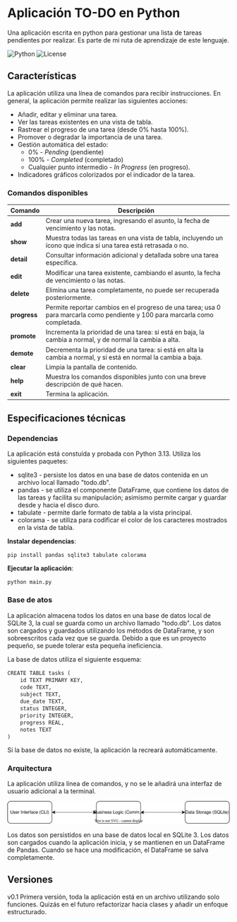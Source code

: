 # Aplicación TO-DO en Python

Una aplicación escrita en python para gestionar una lista de tareas pendientes por realizar. Es parte de mi ruta de aprendizaje de este lenguaje.

![Python](https://img.shields.io/badge/Python-3.13-blue?logo=python)
![License](https://img.shields.io/badge/License-MIT-green)

## Características

La aplicación utiliza una línea de comandos para recibir instrucciones. En general, la aplicación permite realizar las siguientes acciones: 
* Añadir, editar y eliminar una tarea.
* Ver las tareas existentes en una vista de tabla.
* Rastrear el progreso de una tarea (desde 0% hasta 100%).
* Promover o degradar la importancia de una tarea.
* Gestión automática del estado: 
    - 0% - _Pending_ (pendiente)
    - 100% - _Completed_ (completado)
    - Cualquier punto intermedio - _In Progress_ (en progreso).
* Indicadores gráficos colorizados por el indicador de la tarea.

### Comandos disponibles

| Comando       | Descripción |
|------------   |------------|
| **add**       | Crear una nueva tarea, ingresando el asunto, la fecha de vencimiento y las notas. |
| **show**      | Muestra todas las tareas en una vista de tabla, incluyendo un ícono que indica si una tarea está retrasada o no. |
| **detail**    | Consultar información adicional y detallada sobre una tarea específica. |
| **edit**      | Modificar una tarea existente, cambiando el asunto, la fecha de vencimiento o las notas. |
| **delete**    | Elimina una tarea completamente, no puede ser recuperada posteriormente. |
| **progress**  | Permite reportar cambios en el progreso de una tarea; usa 0 para marcarla como pendiente y 100 para marcarla como completada. |
| **promote**   | Incrementa la prioridad de una tarea: si está en baja, la cambia a normal, y de normal la cambia a alta. |
| **demote**    | Decrementa la prioridad de una tarea: si está en alta la cambia a normal, y si está en normal la cambia a baja.|
| **clear**     | Limpia la pantalla de contenido. |
| **help**      | Muestra los comandos disponibles junto con una breve descripción de qué hacen. |
| **exit**      | Termina la aplicación. |


## Especificaciones técnicas

### Dependencias

La aplicación está constuída y probada con Python 3.13. Utiliza los siguientes paquetes:
* sqlite3 - persiste los datos en una base de datos contenida en un archivo local llamado "todo.db". 
* pandas - se utiliza el componente DataFrame, que contiene los datos de las tareas y facilita su manipulación; asimismo permite cargar y guardar desde y hacia el disco duro. 
* tabulate - permite darle formato de tabla a la vista principal.
* colorama - se utiliza para codificar el color de los caracteres mostrados en la vista de tabla. 

**Instalar dependencias**:

    pip install pandas sqlite3 tabulate colorama

**Ejecutar la aplicación**:
    
    python main.py

### Base de atos

La aplicación almacena todos los datos en una base de datos local de SQLite 3, la cual se guarda como un archivo llamado "todo.db". Los datos son cargados y guardados utilizando los métodos de DataFrame, y son sobreescritos cada vez que se guarda. Debido a que es un proyecto pequeño, se puede tolerar esta pequeña ineficiencia. 

La base de datos utiliza el siguiente esquema:

    CREATE TABLE tasks (
        id TEXT PRIMARY KEY,
        code TEXT,
        subject TEXT,
        due_date TEXT,
        status INTEGER,
        priority INTEGER,
        progress REAL,
        notes TEXT
    )

Si la base de datos no existe, la aplicación la recreará automáticamente. 

### Arquitectura

La aplicación utiliza línea de comandos, y no se le añadirá una interfaz de usuario adicional a la terminal. 

![alt text](./docs/architecture.svg)

Los datos son persistidos en una base de datos local en SQLite 3. Los datos son cargados cuando la aplicación inicia, y se mantienen en un DataFrame de Pandas. Cuando se hace una modificación, el DataFrame se salva completamente. 

## Versiones

v0.1 Primera versión, toda la aplicación está en un archivo utilizando solo funciones. Quizás en el futuro refactorizar hacia clases y añadir un enfoque estructurado.  